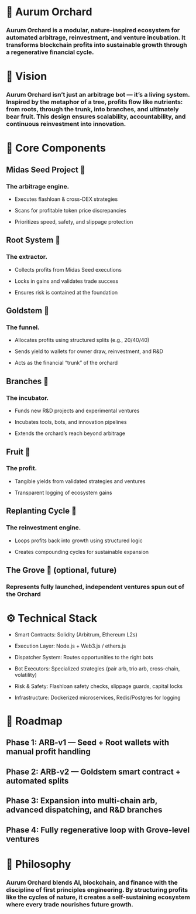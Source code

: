 # 🌳 Aurum Orchard

### Aurum Orchard is a modular, nature-inspired ecosystem for automated arbitrage, reinvestment, and venture incubation. It transforms blockchain profits into sustainable growth through a regenerative financial cycle.

# 🌟 Vision

### Aurum Orchard isn’t just an arbitrage bot — it’s a living system. Inspired by the metaphor of a tree, profits flow like nutrients: from roots, through the trunk, into branches, and ultimately bear fruit. This design ensures scalability, accountability, and continuous reinvestment into innovation.

# 🌱 Core Components

## Midas Seed Project 🌱
### The arbitrage engine.

- Executes flashloan & cross-DEX strategies

- Scans for profitable token price discrepancies

- Prioritizes speed, safety, and slippage protection

## Root System 🌳
### The extractor.

- Collects profits from Midas Seed executions

- Locks in gains and validates trade success

- Ensures risk is contained at the foundation

## Goldstem 🌟
### The funnel.

- Allocates profits using structured splits (e.g., 20/40/40)

- Sends yield to wallets for owner draw, reinvestment, and R&D

- Acts as the financial “trunk” of the orchard

## Branches 🌿
### The incubator.

- Funds new R&D projects and experimental ventures

- Incubates tools, bots, and innovation pipelines

- Extends the orchard’s reach beyond arbitrage

## Fruit 🍎
### The profit.

- Tangible yields from validated strategies and ventures
 
- Transparent logging of ecosystem gains

## Replanting Cycle 🔄
### The reinvestment engine.

- Loops profits back into growth using structured logic
 
- Creates compounding cycles for sustainable expansion

## The Grove 🌲 (optional, future)

### Represents fully launched, independent ventures spun out of the Orchard

# ⚙️ Technical Stack

- Smart Contracts: Solidity (Arbitrum, Ethereum L2s)

- Execution Layer: Node.js + Web3.js / ethers.js

- Dispatcher System: Routes opportunities to the right bots

- Bot Executors: Specialized strategies (pair arb, trio arb, cross-chain, volatility)

- Risk & Safety: Flashloan safety checks, slippage guards, capital locks

- Infrastructure: Dockerized microservices, Redis/Postgres for logging

# 🚀 Roadmap

## Phase 1: ARB-v1 — Seed + Root wallets with manual profit handling

## Phase 2: ARB-v2 — Goldstem smart contract + automated splits

## Phase 3: Expansion into multi-chain arb, advanced dispatching, and R&D branches

## Phase 4: Fully regenerative loop with Grove-level ventures

# 📜 Philosophy

### Aurum Orchard blends AI, blockchain, and finance with the discipline of first principles engineering. By structuring profits like the cycles of nature, it creates a self-sustaining ecosystem where every trade nourishes future growth.
